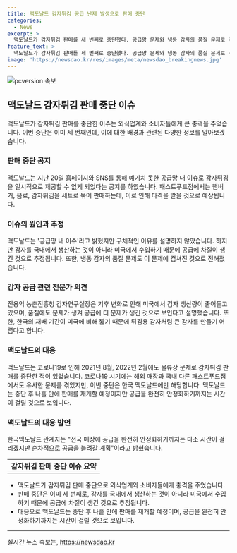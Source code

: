 ```yaml
---
title: 맥도날드 감자튀김 공급 난제 발생으로 판매 중단
categories:
  - News
excerpt: >
  맥도날드가 감자튀김 판매를 세 번째로 중단했다. 공급망 문제와 냉동 감자의 품질 문제로 추정되며, 진용익 농촌진흥청 감자연구실장은 기후 변화로 미국에서 감자 생산량이 줄어들고 품질에도 문제가 생겼다고 설명했다. 이로 인해 맥도날드 매장은 기존 냉동 감자를 폐기하고 코로나19 시기를 포함해 세 번째로 감자튀김 판매를 중단했다. 맥도날드는 공급 안정화를 위해 노력 중이지만 구체적인 판매 재개 시점은 공지하지 않았다.
feature_text: >
  맥도날드가 감자튀김 판매를 세 번째로 중단했다. 공급망 문제와 냉동 감자의 품질 문제로 추정되며, 진용익 농촌진흥청 감자연구실장은 기후 변화로 미국에서 감자 생산량이 줄어들고 품질에도 문제가 생겼다고 설명했다. 이로 인해 맥도날드 매장은 기존 냉동 감자를 폐기하고 코로나19 시기를 포함해 세 번째로 감자튀김 판매를 중단했다. 맥도날드는 공급 안정화를 위해 노력 중이지만 구체적인 판매 재개 시점은 공지하지 않았다.
image: 'https://newsdao.kr/res/images/meta/newsdao_breakingnews.jpg'
---
```


<p><img src="https://newsdao.kr/res/images/meta/newsdao_breakingnews.jpg" alt="pcversion 속보" /></p>

<h2 data-ke-size="size26">맥도날드 감자튀김 판매 중단 이슈</h2>

<p data-ke-size="size16">맥도날드가 감자튀김 판매를 중단한 이슈는 외식업계와 소비자들에게 큰 충격을 주었습니다. 이번 중단은 이미 세 번째인데, 이에 대한 배경과 관련된 다양한 정보를 알아보겠습니다.</p>

<h3><b>판매 중단 공지</b></h3>

<p data-ke-size="size16">맥도날드는 지난 20일 홈페이지와 SNS를 통해 예기치 못한 공급망 내 이슈로 감자튀김을 일시적으로 제공할 수 없게 되었다는 공지를 하였습니다. 패스트푸드점에서는 햄버거, 음료, 감자튀김을 세트로 묶어 판매하는데, 이로 인해 타격을 받을 것으로 예상됩니다.</p>

<h3><b>이슈의 원인과 추정</b></h3>

<p data-ke-size="size16">맥도날드는 '공급망 내 이슈'라고 밝혔지만 구체적인 이유를 설명하지 않았습니다. 하지만 감자를 국내에서 생산하는 것이 아니라 미국에서 수입하기 때문에 공급에 차질이 생긴 것으로 추정됩니다. 또한, 냉동 감자의 품질 문제도 이 문제에 겹쳐진 것으로 전해졌습니다.</p>

<h3><b>감자 공급 관련 전문가 의견</b></h3>

<p data-ke-size="size16">진용익 농촌진흥청 감자연구실장은 기후 변화로 인해 미국에서 감자 생산량이 줄어들고 있으며, 품질에도 문제가 생겨 공급에 더 문제가 생긴 것으로 보인다고 설명했습니다. 또한, 한국의 재배 기간이 미국에 비해 짧기 때문에 튀김용 감자처럼 큰 감자를 만들기 어렵다고 합니다.</p>

<h3><b>맥도날드의 대응</b></h3>

<p data-ke-size="size16">맥도날드는 코로나19로 인해 2021년 8월, 2022년 2월에도 물류상 문제로 감자튀김 판매를 중단한 적이 있었습니다. 코로나19 시기에는 해외 매장과 국내 다른 패스트푸드점에서도 유사한 문제를 겪었지만, 이번 중단은 한국 맥도날드에만 해당합니다. 맥도날드는 중단 후 나흘 만에 판매를 재개할 예정이지만 공급을 완전히 안정화하기까지는 시간이 걸릴 것으로 보입니다.</p>

<h3><b>맥도날드의 대응 발언</b></h3>

<p data-ke-size="size16">한국맥도날드 관계자는 "전국 매장에 공급을 완전히 안정화하기까지는 다소 시간이 걸리겠지만 순차적으로 공급을 늘려갈 계획"이라고 밝혔습니다.</p>

<table>
    <tbody>
        <tr>
            <td style="text-align: center; height: 17px;"><b>감자튀김 판매 중단 이슈 요약</b></td>
        </tr>
    </tbody>
</table>

<ul>
    <li>맥도날드가 감자튀김 판매 중단으로 외식업계와 소비자들에게 충격을 주었습니다.</li>
    <li>판매 중단은 이미 세 번째로, 감자를 국내에서 생산하는 것이 아니라 미국에서 수입하기 때문에 공급에 차질이 생긴 것으로 추정됩니다.</li>
    <li>대응으로 맥도날드는 중단 후 나흘 만에 판매를 재개할 예정이며, 공급을 완전히 안정화하기까지는 시간이 걸릴 것으로 보입니다.</li>
</ul>

<p><hr></p>
실시간 뉴스 속보는, <a href="https://newsdao.kr" rel="dofollow">https://newsdao.kr</a>


